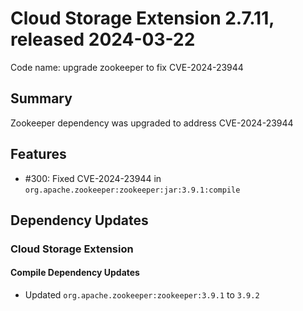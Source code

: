 # Cloud Storage Extension 2.7.11, released 2024-03-22

Code name: upgrade zookeeper to fix CVE-2024-23944

## Summary
Zookeeper dependency was upgraded to address CVE-2024-23944

## Features

* #300: Fixed CVE-2024-23944 in `org.apache.zookeeper:zookeeper:jar:3.9.1:compile`

## Dependency Updates

### Cloud Storage Extension

#### Compile Dependency Updates

* Updated `org.apache.zookeeper:zookeeper:3.9.1` to `3.9.2`
